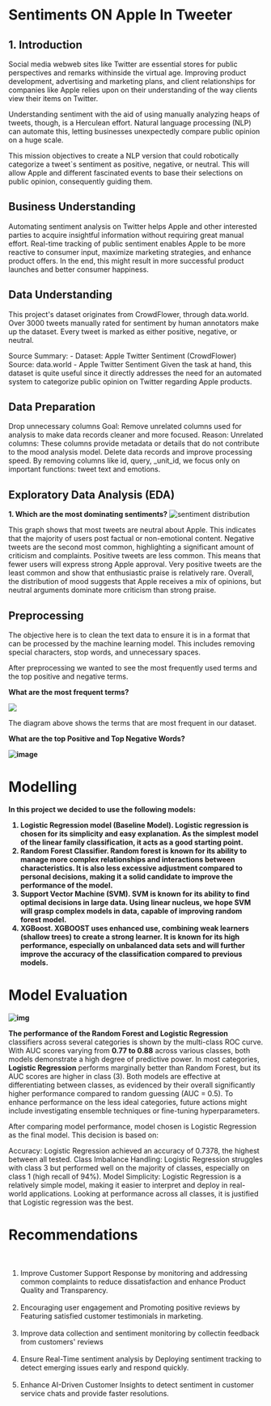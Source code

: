 <h1>Sentiments ON Apple In Tweeter </h1>
<h2>1. Introduction</h2>
Social media webweb sites like Twitter are essential stores for public perspectives and remarks withinside the virtual age. Improving product development, advertising and marketing plans, and client relationships for companies like Apple relies upon on their understanding of the way clients view their items on Twitter.

Understanding sentiment with the aid of using manually analyzing heaps of tweets, though, is a Herculean effort. Natural language processing (NLP) can automate this, letting businesses unexpectedly compare public opinion on a huge scale.

This mission objectives to create a NLP version that could robotically categorize a tweet`s sentiment as positive, negative, or neutral. This will allow Apple and different fascinated events to base their selections on public opinion, consequently guiding them. </br>

<h2>Business Understanding</h2>
Automating sentiment analysis on Twitter helps Apple and other interested parties to acquire insightful information without requiring great manual effort. Real-time tracking of public sentiment enables Apple to be more reactive to consumer input, maximize marketing strategies, and enhance product offers. In the end, this might result in more successful product launches and better consumer happiness.
<h2>Data Understanding</h2>
This project's dataset originates from CrowdFlower, through data.world. Over 3000 tweets manually rated for sentiment by human annotators make up the dataset. Every tweet is marked as either positive, negative, or neutral.

Source Summary: - Dataset: Apple Twitter Sentiment (CrowdFlower)
Source: data.world - Apple Twitter Sentiment
Given the task at hand, this dataset is quite useful since it directly addresses the need for an automated system to categorize public opinion on Twitter regarding Apple products. </br>

<h2>Data Preparation</h2>
Drop unnecessary columns
Goal: Remove unrelated columns used for analysis to make data records cleaner and more focused.
Reason:
Unrelated columns: These columns provide metadata or details that do not contribute to the mood analysis model. Delete data records and improve processing speed.
By removing columns like id, query, _unit_id, we focus only on important functions: tweet text and emotions. </br>

<h2>Exploratory Data Analysis (EDA)</h2>
<b>1. Which are the most dominating sentiments?</b>
<img src="https://github.com/BLACKSPI/Phase_4_project/blob/45745d0efe21023f899bd84617a19cdca72b2de1/Sentiment%20distribution.png", alt="sentiment distribution">

<p>This graph shows that most tweets are neutral about Apple. This indicates that the majority of users post factual or non-emotional content. Negative tweets are the second most common, highlighting a significant amount of criticism and complaints. Positive tweets are less common. This means that fewer users will express strong Apple approval. Very positive tweets are the least common and show that enthusiastic praise is relatively rare. Overall, the  distribution of mood suggests that  Apple receives a mix of opinions, but neutral arguments dominate more criticism than strong praise.</p>

<h2>Preprocessing</h2>
The objective here is to clean the text data to ensure it is in a format that can be processed by the machine learning model. This includes removing special characters, stop words, and unnecessary spaces.

<p>After preprocessing we wanted to see the most frequently used terms and the top positive and negative terms.</p>

<b>What are the most frequent terms?</b>
<p><img src="https://github.com/BLACKSPI/Phase_4_project/blob/762364260af5a88a99a2d665067cc714cd34e085/most%20used%20terms.png"></p>
<p>The diagram above shows the terms that are most frequent in our dataset.</p>

<b>What are the top Positive and Top Negative Words?<b/>
<p><img src="https://github.com/BLACKSPI/Phase_4_project/blob/6a39c7c8e84939df204568c3c90a243d3e63f907/positive%20vs%20negative.png", alt="image"></p>

<h1>Modelling</h1>
In this project we decided to use the following models:
<ol><li>Logistic Regression model (Baseline Model).
 Logistic regression is chosen for its simplicity and easy explanation. As the simplest model of the linear family classification, it acts as a good starting point.</li>
 <li>Random Forest Classifier. Random forest is known for its ability to manage more complex relationships and interactions between characteristics. It is also less excessive adjustment compared to personal decisions, making it a solid candidate to improve the performance of the model.</li>
 <li>Support Vector Machine (SVM). SVM is known for its ability to find optimal decisions in large data. Using linear nucleus, we hope SVM will grasp complex models in data, capable of improving random forest model.
 </li>
 <li>XGBoost. XGBOOST uses enhanced use, combining weak learners (shallow trees) to create a strong learner. It is known for its high performance, especially on unbalanced data sets and will further improve the accuracy of the classification compared to previous models.</li>
</ol> 

<h1>Model Evaluation</h1>

<p><img src="https://github.com/BLACKSPI/Phase_4_project/blob/806aad95bab81bcce671eefead0ba50c55957e79/ROC%20curve.png", alt ="img"></p>
<p>The performance of the <b></b>Random Forest</b> and <b></b>Logistic Regression</b> classifiers across several categories is shown by the multi-class ROC curve. With AUC scores varying from <b>0.77 to 0.88</b> across various classes, both models demonstrate a high degree of predictive power. In most categories, <b>Logistic Regression</b> performs marginally better than Random Forest, but its AUC scores are higher in class (3). Both models are effective at differentiating between classes, as evidenced by their overall significantly higher performance compared to random guessing (AUC = 0.5). To enhance performance on the less ideal categories, future actions might include investigating ensemble techniques or fine-tuning hyperparameters.</p>
<p>After comparing model performance, model chosen is Logistic Regression as the final model. This decision is based on:

Accuracy: Logistic Regression achieved an accuracy of 0.7378, the highest between all tested.
Class Imbalance Handling: Logistic Regression struggles with class 3 but performed well on the majority of classes, especially on class 1 (high recall of 94%).
Model Simplicity: Logistic Regression is a relatively simple model, making it easier to interpret and deploy in real-world applications.
Looking at performance across all classes, it is justified that Logistic regression was the best.</p>

<h1>Recommendations</h1> </br>
<ol><li>Improve Customer Support Response by monitoring and addressing common 
   complaints to reduce dissatisfaction and enhance Product Quality and Transparency.</li>
 </br>
 <li>Encouraging user engagement and Promoting positive reviews by Featuring 
   satisfied customer testimonials in marketing.</li>
</br>
<li>Improve data collection and sentiment monitoring by collectin feedback      from customers' reviews</li>
</br>
<li>Ensure Real-Time sentiment analysis by Deploying sentiment tracking to  
   detect emerging issues early and respond quickly.</li>
</br>
<li>Enhance AI-Driven Customer Insights to detect sentiment in customer service 
   chats and provide faster resolutions.</li></ol>



